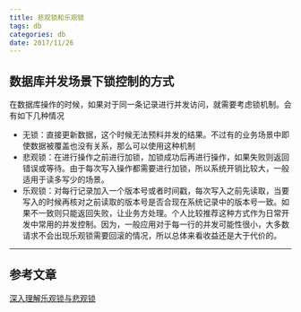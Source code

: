 ```yaml
---
title: 悲观锁和乐观锁
tags: db
categories: db
date: 2017/11/26
---
```

## 数据库并发场景下锁控制的方式
在数据库操作的时候，如果对于同一条记录进行并发访问，就需要考虑锁机制。会有如下几种情况
- 无锁：直接更新数据，这个时候无法预料并发的结果。不过有的业务场景中即使数据被覆盖也没有关系，那么可以使用这种机制
- 悲观锁：在进行操作之前进行加锁，加锁成功后再进行操作，如果失败则返回错误或等待。由于每次写入操作都需要进行加锁，所以系统开销比较大，一般适用于读多写少的场景。
- 乐观锁：对每行记录加入一个版本号或者时间戳，每次写入之前先读取，当要写入的时候再核对之前读取的版本号是否合现在系统记录中的版本号一致。如果不一致则只能返回失败，让业务方处理。个人比较推荐这种方式作为日常开发中常用的并发控制。因为，一般应用对于每一行的并发可能性很小，大多数请求不会出现乐观锁需要回滚的情况，所以总体来看收益还是大于代价的。
- - - - -
## 参考文章
[深入理解乐观锁与悲观锁](http://www.hollischuang.com/archives/934)
